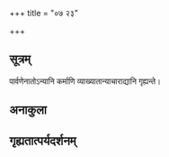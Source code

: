 +++
title = "०७ २३"

+++
## सूत्रम्
पार्वणेनातोऽन्यानि कर्माणि व्याख्यातान्याचाराद्यानि गृह्यन्ते।
## अनाकुला

## गृह्यतात्पर्यदर्शनम्

